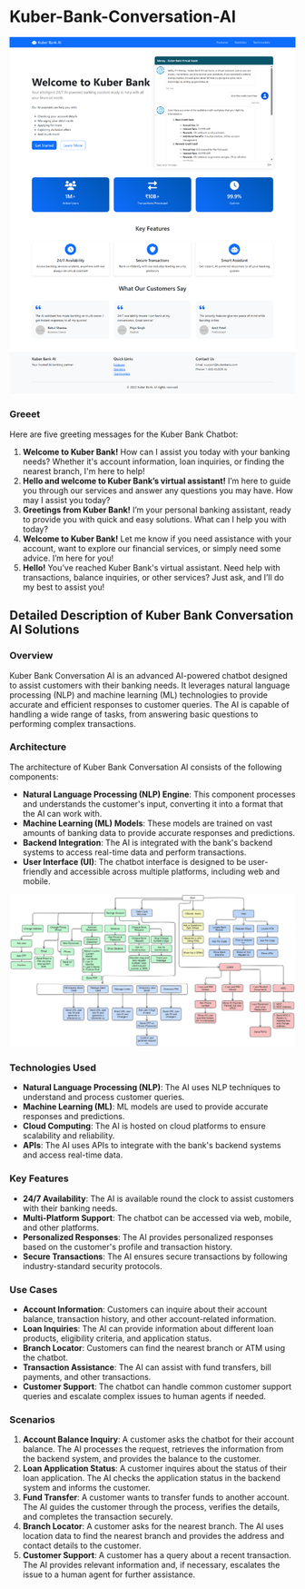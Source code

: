 # Kuber-Bank-Conversation-AI

![Kuber Bank AI](./Kuber_bank_web.png)
### Greeet
Here are five greeting messages for the Kuber Bank Chatbot:

1. **Welcome to Kuber Bank!** How can I assist you today with your banking needs? Whether it's account information, loan inquiries, or finding the nearest branch, I'm here to help!
2. **Hello and welcome to Kuber Bank’s virtual assistant!** I’m here to guide you through our services and answer any questions you may have. How may I assist you today?
3. **Greetings from Kuber Bank!** I’m your personal banking assistant, ready to provide you with quick and easy solutions. What can I help you with today?
4. **Welcome to Kuber Bank!** Let me know if you need assistance with your account, want to explore our financial services, or simply need some advice. I’m here for you!
5. **Hello!** You’ve reached Kuber Bank's virtual assistant. Need help with transactions, balance inquiries, or other services? Just ask, and I’ll do my best to assist you!

## Detailed Description of Kuber Bank Conversation AI Solutions

### Overview
Kuber Bank Conversation AI is an advanced AI-powered chatbot designed to assist customers with their banking needs. It leverages natural language processing (NLP) and machine learning (ML) technologies to provide accurate and efficient responses to customer queries. The AI is capable of handling a wide range of tasks, from answering basic questions to performing complex transactions.

### Architecture
The architecture of Kuber Bank Conversation AI consists of the following components:
- **Natural Language Processing (NLP) Engine**: This component processes and understands the customer's input, converting it into a format that the AI can work with.
- **Machine Learning (ML) Models**: These models are trained on vast amounts of banking data to provide accurate responses and predictions.
- **Backend Integration**: The AI is integrated with the bank's backend systems to access real-time data and perform transactions.
- **User Interface (UI)**: The chatbot interface is designed to be user-friendly and accessible across multiple platforms, including web and mobile.

![Flow](/Business_flow.png)

### Technologies Used
- **Natural Language Processing (NLP)**: The AI uses NLP techniques to understand and process customer queries.
- **Machine Learning (ML)**: ML models are used to provide accurate responses and predictions.
- **Cloud Computing**: The AI is hosted on cloud platforms to ensure scalability and reliability.
- **APIs**: The AI uses APIs to integrate with the bank's backend systems and access real-time data.

### Key Features
- **24/7 Availability**: The AI is available round the clock to assist customers with their banking needs.
- **Multi-Platform Support**: The chatbot can be accessed via web, mobile, and other platforms.
- **Personalized Responses**: The AI provides personalized responses based on the customer's profile and transaction history.
- **Secure Transactions**: The AI ensures secure transactions by following industry-standard security protocols.

### Use Cases
- **Account Information**: Customers can inquire about their account balance, transaction history, and other account-related information.
- **Loan Inquiries**: The AI can provide information about different loan products, eligibility criteria, and application status.
- **Branch Locator**: Customers can find the nearest branch or ATM using the chatbot.
- **Transaction Assistance**: The AI can assist with fund transfers, bill payments, and other transactions.
- **Customer Support**: The chatbot can handle common customer support queries and escalate complex issues to human agents if needed.

### Scenarios
1. **Account Balance Inquiry**: A customer asks the chatbot for their account balance. The AI processes the request, retrieves the information from the backend system, and provides the balance to the customer.
2. **Loan Application Status**: A customer inquires about the status of their loan application. The AI checks the application status in the backend system and informs the customer.
3. **Fund Transfer**: A customer wants to transfer funds to another account. The AI guides the customer through the process, verifies the details, and completes the transaction securely.
4. **Branch Locator**: A customer asks for the nearest branch. The AI uses location data to find the nearest branch and provides the address and contact details to the customer.
5. **Customer Support**: A customer has a query about a recent transaction. The AI provides relevant information and, if necessary, escalates the issue to a human agent for further assistance.
